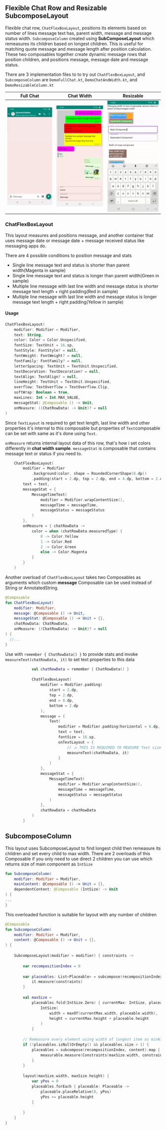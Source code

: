 ## Flexible Chat Row and Resizable SubcomposeLayout


Flexible chat row, `ChatFlexBoxLayout`, positions its elements based on number of lines message text has,
parent width, message and message status width.
`SubcomposeColumn` created using **SubComposeLayout** which remeasures its children based on
longest children. This is useful for matching quote message and message length after position
calculation. These two composables together create dynamic message rows that position children, and positions message, message date and message status.

There are 3 implementation files to to try out `ChatFlexBoxLayout`, and `SubcomposeColumn` are
`DemoFullChat.kt`, `DemoChatAndWidth.kt`, and `DemoResizableColumn.kt`

| Full Chat                                               | Chat Width                                               | Resizable                                               |
|---------------------------------------------------------|----------------------------------------------------------|---------------------------------------------------------|
| <img src="./screenshots/full_chat_implementation.gif"/> | <img src="./screenshots/chat_width_implementation.png"/> | <img src="./screenshots/resizable_implementation.gif"/> |


### ChatFlexBoxLayout
This layout  measures and positions message, and another container that uses message
date or message date + message received status like messaging apps do.

There are 4 possible conditions to position message and stats

* Single line message text and status is shorter than parent width(Magenta in sample)
* Single line message text and status is longer than parent width(Green in sample)
* Multiple line message with last line width and message status is shorter message text length + right padding(Red in sample)
* Multiple line message with last line width and message status is longer message text length + right padding(Yellow in sample)

#### Usage

```kotlin
ChatFlexBoxLayout(
    modifier: Modifier = Modifier,
    text: String,
    color: Color = Color.Unspecified,
    fontSize: TextUnit = 16.sp,
    fontStyle: FontStyle? = null,
    fontWeight: FontWeight? = null,
    fontFamily: FontFamily? = null,
    letterSpacing: TextUnit = TextUnit.Unspecified,
    textDecoration: TextDecoration? = null,
    textAlign: TextAlign? = null,
    lineHeight: TextUnit = TextUnit.Unspecified,
    overflow: TextOverflow = TextOverflow.Clip,
    softWrap: Boolean = true,
    maxLines: Int = Int.MAX_VALUE,
    messageStat: @Composable () -> Unit,
    onMeasure: ((ChatRowData) -> Unit)? = null
)
```
Since `TextLayout` is required to get text length, last line width and other properties it's internal to this composable but properties of `Text`composable can be set with same as it's done using `Text`.

`onMeasure` returns internal layout data of this row, that's how i set colors differently in **chat width sample**.
`messageStat` is composable that contains message text or status if you need to.

```kotlin
    ChatFlexBoxLayout(
        modifier = Modifier
            .background(color, shape = RoundedCornerShape(8.dp))
            .padding(start = 2.dp, top = 2.dp, end = 4.dp, bottom = 2.dp),
        text = text,
        messageStat = {
            MessageTimeText(
                modifier = Modifier.wrapContentSize(),
                messageTime = messageTime,
                messageStatus = messageStatus
            )
        },
        onMeasure = { chatRowData ->
            color = when (chatRowData.measuredType) {
                0 -> Color.Yellow
                1 -> Color.Red
                2 -> Color.Green
                else -> Color.Magenta
            }
        }
    )
```

Another overload of `ChatFlexBoxLayout` takes two Composables as arguments which 
custom **message** Composable can be used instead of String or AnnotatedString.
```kotlin
@Composable
fun ChatFlexBoxLayout(
    modifier: Modifier,
    message: @Composable () -> Unit,
    messageStat: @Composable () -> Unit = {},
    chatRowData: ChatRowData,
    onMeasure: ((ChatRowData) -> Unit)? = null
) {
  //...
}
```

Use with `remember { ChatRowData() }` to provide stats and invoke `measureText(chatRowData, it)`
to set text properties to this data
```kotlin
            val chatRowData = remember { ChatRowData() }

            ChatFlexBoxLayout(
                modifier = Modifier.padding(
                    start = 2.dp,
                    top = 2.dp,
                    end = 8.dp,
                    bottom = 2.dp
                ),
                message = {
                    Text(
                        modifier = Modifier.padding(horizontal = 6.dp, vertical = 4.dp),
                        text = text,
                        fontSize = 16.sp,
                        onTextLayout = {
                            // ⚠️ THIS IS REQUIRED TO MEASURE Text size and get line count
                            measureText(chatRowData, it)
                        }
                    )
                },
                messageStat = {
                    MessageTimeText(
                        modifier = Modifier.wrapContentSize(),
                        messageTime = messageTime,
                        messageStatus = messageStatus
                    )
                },
                chatRowData = chatRowData
            )
        }
```

## SubcomposeColumn

This layout uses SubcomposeLayout to find longest child then remeasure its children
and set every child to max width. There are 2 overloads of this Composable if
you only need to use direct 2 children you can use which returns size of main component
as `IntSize`

```kotlin
fun SubcomposeColumn(
    modifier: Modifier = Modifier,
    mainContent: @Composable () -> Unit = {},
    dependentContent: @Composable (IntSize) -> Unit
) {
...
}
```

This overloaded function is suitable for layout with any number of children

```kotlin
@Composable
fun SubcomposeColumn(
    modifier: Modifier = Modifier,
    content: @Composable () -> Unit = {},
) {

    SubcomposeLayout(modifier = modifier) { constraints ->

        var recompositionIndex = 0

        var placeables: List<Placeable> = subcompose(recompositionIndex++, content).map {
            it.measure(constraints)
        }

        val maxSize =
            placeables.fold(IntSize.Zero) { currentMax: IntSize, placeable: Placeable ->
                IntSize(
                    width = maxOf(currentMax.width, placeable.width),
                    height = currentMax.height + placeable.height
                )
            }

        // Remeasure every element using width of longest item as minWidth of Constraint
        if (!placeables.isNullOrEmpty() && placeables.size > 1) {
            placeables = subcompose(recompositionIndex, content).map { measurable: Measurable ->
                measurable.measure(Constraints(maxSize.width, constraints.maxWidth))
            }
        }

        layout(maxSize.width, maxSize.height) {
            var yPos = 0
            placeables.forEach { placeable: Placeable ->
                placeable.placeRelative(0, yPos)
                yPos += placeable.height
            }

        }
    }
}
```
